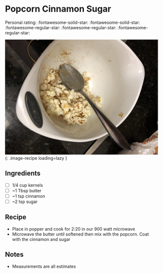 # Popcorn Cinnamon Sugar

<!-- {cts} rating=2; (User can specify rating on scale of 1-5) -->

Personal rating: :fontawesome-solid-star: :fontawesome-solid-star: :fontawesome-regular-star: :fontawesome-regular-star: :fontawesome-regular-star:

<!-- {cte} -->

<!-- {cts} name_image=popcorn_cinnamon_sugar.jpeg; (User can specify image name) -->

![popcorn_cinnamon_sugar.jpeg](./popcorn_cinnamon_sugar.jpeg){: .image-recipe loading=lazy }

<!-- {cte} -->

## Ingredients

- [ ] 1/4 cup kernels
- [ ] ~1 Tbsp butter
- [ ] ~1 tsp cinnamon
- [ ] ~2 tsp sugar

## Recipe

- Place in popper and cook for 2:20 in our 900 watt microwave
- Microwave the butter until softened then mix with the popcorn. Coat with the cinnamon and sugar

## Notes

- Measurements are all estimates
